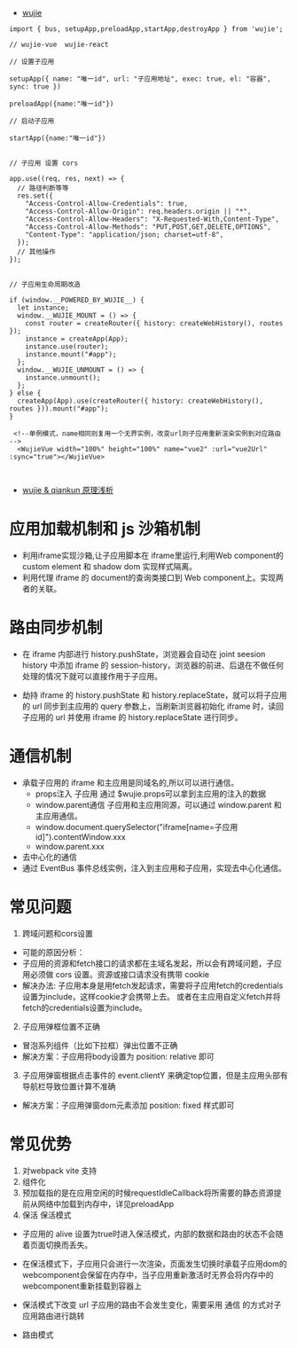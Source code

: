 * [wujie](https://wujie-micro.github.io/doc/guide/start.html)

```
import { bus, setupApp,preloadApp,startApp,destroyApp } from 'wujie';

// wujie-vue  wujie-react

// 设置子应用

setupApp({ name: "唯一id", url: "子应用地址", exec: true, el: "容器", sync: true })

preloadApp({name:"唯一id"})

// 启动子应用

startApp({name:"唯一id"})


// 子应用 设置 cors

app.use((req, res, next) => {
  // 路径判断等等
  res.set({
    "Access-Control-Allow-Credentials": true,
    "Access-Control-Allow-Origin": req.headers.origin || "*",
    "Access-Control-Allow-Headers": "X-Requested-With,Content-Type",
    "Access-Control-Allow-Methods": "PUT,POST,GET,DELETE,OPTIONS",
    "Content-Type": "application/json; charset=utf-8",
  });
  // 其他操作
});


// 子应用生命周期改造

if (window.__POWERED_BY_WUJIE__) {
  let instance;
  window.__WUJIE_MOUNT = () => {
    const router = createRouter({ history: createWebHistory(), routes });
    instance = createApp(App);
    instance.use(router);
    instance.mount("#app");
  };
  window.__WUJIE_UNMOUNT = () => {
    instance.unmount();
  };
} else {
  createApp(App).use(createRouter({ history: createWebHistory(), routes })).mount("#app");
}

 <!--单例模式，name相同则复用一个无界实例，改变url则子应用重新渲染实例到对应路由 -->
  <WujieVue width="100%" height="100%" name="vue2" :url="vue2Url" :sync="true"></WujieVue>

  
```

* [wujie & qiankun 原理浅析](https://juejin.cn/post/7307451255431987210)
# 应用加载机制和 js 沙箱机制
* 利用iframe实现沙箱,让子应用脚本在 iframe里运行,利用Web component的 custom element 和 shadow dom 实现样式隔离。
* 利用代理 iframe 的  document的查询类接口到 Web component上。实现两者的关联。

# 路由同步机制
* 在 iframe 内部进行 history.pushState，浏览器会自动在 joint seesion history 中添加 iframe 的 session-history，浏览器的前进、后退在不做任何处理的情况下就可以直接作用于子应用。

* 劫持 iframe 的 history.pushState 和 history.replaceState，就可以将子应用的 url 同步到主应用的 query 参数上，当刷新浏览器初始化 iframe 时，读回子应用的 url 并使用 iframe 的 history.replaceState 进行同步。

# 通信机制
* 承载子应用的 iframe 和主应用是同域名的,所以可以进行通信。
    - props注入  子应用 通过 $wujie.props可以拿到主应用的注入的数据
    - window.parent通信 子应用和主应用同源，可以通过 window.parent 和主应用通信。
    - window.document.querySelector("iframe[name=子应用id]").contentWindow.xxx
    - window.parent.xxx
* 去中心化的通信
* 通过 EventBus 事件总线实例，注入到主应用和子应用，实现去中心化通信。



# 常见问题
1. 跨域问题和cors设置
* 可能的原因分析：
* 子应用的资源和fetch接口的请求都在主域名发起，所以会有跨域问题，子应用必须做 cors 设置。资源或接口请求没有携带 cookie
* 解决办法:  子应用本身是用fetch发起请求，需要将子应用fetch的credentials设置为include，这样cookie才会携带上去。
或者在主应用自定义fetch并将fetch的credentials设置为include。
2. 子应用弹框位置不正确
* 冒泡系列组件（比如下拉框）弹出位置不正确
* 解决方案：子应用将body设置为 position: relative 即可
3. 子应用弹窗根据点击事件的 event.clientY 来确定top位置，但是主应用头部有导航栏导致位置计算不准确
* 解决方案：子应用弹窗dom元素添加 position: fixed 样式即可

# 常见优势
1. 对webpack  vite 支持
2. 组件化
3. 预加载指的是在应用空闲的时候requestIdleCallback将所需要的静态资源提前从网络中加载到内存中，详见preloadApp
4. 保活 保活模式
* 子应用的 alive 设置为true时进入保活模式，内部的数据和路由的状态不会随着页面切换而丢失。
* 在保活模式下，子应用只会进行一次渲染，页面发生切换时承载子应用dom的webcomponent会保留在内存中，当子应用重新激活时无界会将内存中的webcomponent重新挂载到容器上
* 保活模式下改变 url 子应用的路由不会发生变化，需要采用 通信 的方式对子应用路由进行跳转

* 路由模式